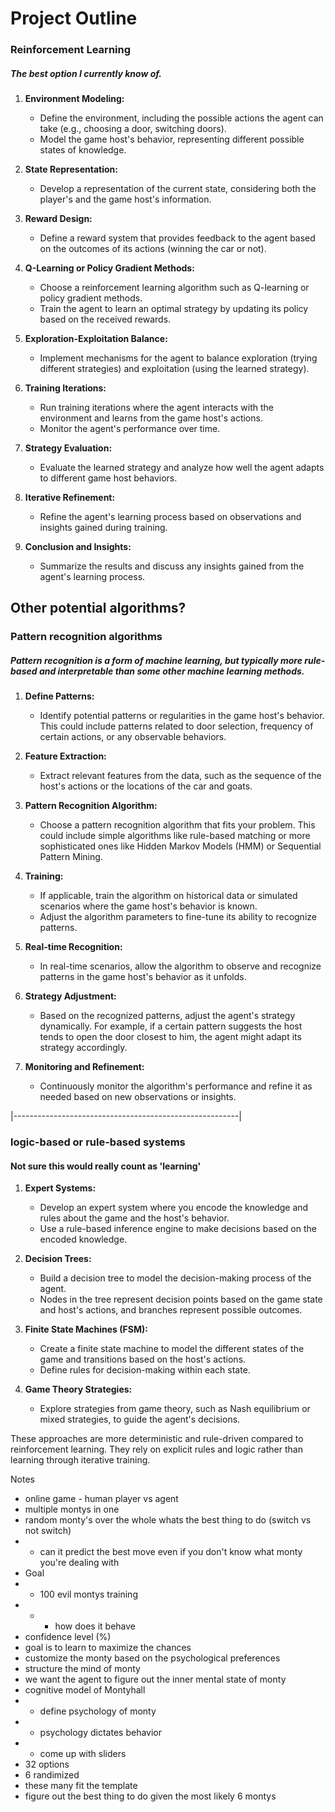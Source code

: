 # Project Outline
### Reinforcement Learning
##### The best option I currently know of.
1. **Environment Modeling:**
   - Define the environment, including the possible actions the agent can take (e.g., choosing a door, switching doors).
   - Model the game host's behavior, representing different possible states of knowledge.

2. **State Representation:**
   - Develop a representation of the current state, considering both the player's and the game host's information.

3. **Reward Design:**
   - Define a reward system that provides feedback to the agent based on the outcomes of its actions (winning the car or not).

4. **Q-Learning or Policy Gradient Methods:**
   - Choose a reinforcement learning algorithm such as Q-learning or policy gradient methods.
   - Train the agent to learn an optimal strategy by updating its policy based on the received rewards.

5. **Exploration-Exploitation Balance:**
   - Implement mechanisms for the agent to balance exploration (trying different strategies) and exploitation (using the learned strategy).

6. **Training Iterations:**
   - Run training iterations where the agent interacts with the environment and learns from the game host's actions.
   - Monitor the agent's performance over time.

7. **Strategy Evaluation:**
   - Evaluate the learned strategy and analyze how well the agent adapts to different game host behaviors.

8. **Iterative Refinement:**
   - Refine the agent's learning process based on observations and insights gained during training.

9. **Conclusion and Insights:**
   - Summarize the results and discuss any insights gained from the agent's learning process.

## Other potential algorithms?
### Pattern recognition algorithms
##### Pattern recognition is a form of machine learning, but typically more rule-based and interpretable than some other machine learning methods.

1. **Define Patterns:**
   - Identify potential patterns or regularities in the game host's behavior. This could include patterns related to door selection, frequency of certain actions, or any observable behaviors.

2. **Feature Extraction:**
   - Extract relevant features from the data, such as the sequence of the host's actions or the locations of the car and goats.

3. **Pattern Recognition Algorithm:**
   - Choose a pattern recognition algorithm that fits your problem. This could include simple algorithms like rule-based matching or more sophisticated ones like Hidden Markov Models (HMM) or Sequential Pattern Mining.

4. **Training:**
   - If applicable, train the algorithm on historical data or simulated scenarios where the game host's behavior is known.
   - Adjust the algorithm parameters to fine-tune its ability to recognize patterns.

5. **Real-time Recognition:**
   - In real-time scenarios, allow the algorithm to observe and recognize patterns in the game host's behavior as it unfolds.

6. **Strategy Adjustment:**
   - Based on the recognized patterns, adjust the agent's strategy dynamically. For example, if a certain pattern suggests the host tends to open the door closest to him, the agent might adapt its strategy accordingly.

7. **Monitoring and Refinement:**
   - Continuously monitor the algorithm's performance and refine it as needed based on new observations or insights.

 |--------------------------------------------------------|

### logic-based or rule-based systems
#### Not sure this would really count as 'learning'
1. **Expert Systems:**
   - Develop an expert system where you encode the knowledge and rules about the game and the host's behavior.
   - Use a rule-based inference engine to make decisions based on the encoded knowledge.

2. **Decision Trees:**
   - Build a decision tree to model the decision-making process of the agent.
   - Nodes in the tree represent decision points based on the game state and host's actions, and branches represent possible outcomes.

3. **Finite State Machines (FSM):**
   - Create a finite state machine to model the different states of the game and transitions based on the host's actions.
   - Define rules for decision-making within each state.

4. **Game Theory Strategies:**
   - Explore strategies from game theory, such as Nash equilibrium or mixed strategies, to guide the agent's decisions.

These approaches are more deterministic and rule-driven compared to reinforcement learning. They rely on explicit rules and logic rather than learning through iterative training.

Notes
- online game - human player vs agent
- multiple montys in one
- random monty's over the whole whats the best thing to do (switch vs not switch)
- - can it predict the best move even if you don't know what monty you're dealing with
- Goal
- - 100 evil montys training
- - - how does it behave
- confidence level (%)
- goal is to learn to maximize the chances
- customize the monty based on the psychological preferences
- structure the mind of monty
- we want the agent to figure out the inner mental state of monty
- cognitive model of Montyhall
- - define psychology of monty
- - psychology dictates behavior
- - come up with sliders
- 32 options
- 6 randimized
- these many fit the template
- figure out the best thing to do given the most likely 6 montys